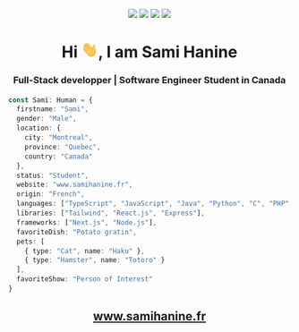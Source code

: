 <p align="center">
	<img src="https://img.shields.io/badge/Age-22-blue" />
  <img src="https://img.shields.io/badge/Focus-%20Typescript-brightgreen" />
  <img src="https://img.shields.io/badge/Lives-Montréal-success%22" />
  <img src="https://img.shields.io/badge/Languages-English%20%26%20French-brightgreen" />
</p>
<h1 align="center">Hi <img src="https://raw.githubusercontent.com/ABSphreak/ABSphreak/master/gifs/Hi.gif" width="30px">, I am Sami Hanine </h1>
<h3 align="center">Full-Stack developper | Software Engineer Student in Canada </h3>

```typescript
const Sami: Human = {
  firstname: "Sami",
  gender: "Male",
  location: {
    city: "Montreal",
    province: "Quebec",
    country: "Canada"
  },
  status: "Student",
  website: "www.samihanine.fr",
  origin: "French",
  languages: ["TypeScript", "JavaScript", "Java", "Python", "C", "PHP", "batch"],
  libraries: ["Tailwind", "React.js", "Express"],
  frameworks: ["Next.js", "Node.js"],
  favoriteDish: "Potato gratin",
  pets: [
    { type: "Cat", name: "Haku" },
    { type: "Hamster", name: "Totoro" }
  ],
  favoriteShow: "Person of Interest"
}
```
<h2 align="center"><a href="https://www.samihanine.fr">www.samihanine.fr</a></h2>
